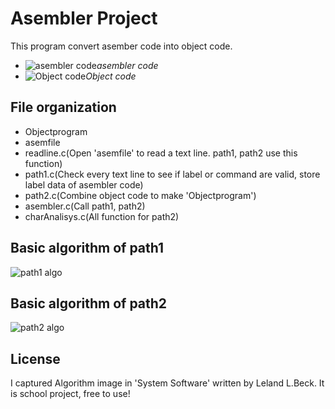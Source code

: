 # Asembler Project
This program convert asember code into object code.

- ![asembler code](https://github.com/gwnuysw/Assembler/blob/master/SystemProgramming_Asembler_20141640%EC%9D%B4%EC%84%9D%EC%9B%90/%EC%BA%A1%EC%B2%98%EC%82%AC%EC%A7%84/asemblerCode.PNG?raw=true)*asembler code*
- ![Object code](https://github.com/gwnuysw/Assembler/blob/master/SystemProgramming_Asembler_20141640%EC%9D%B4%EC%84%9D%EC%9B%90/%EC%BA%A1%EC%B2%98%EC%82%AC%EC%A7%84/ObjectProgram%EC%BA%A1%EC%B3%90.PNG?raw=true)*Object code*

## File organization
- Objectprogram
- asemfile
- readline.c(Open 'asemfile' to read a text line. path1, path2 use this function)
- path1.c(Check every text line to see if label or command are valid, store label data of asembler code)
- path2.c(Combine object code to make 'Objectprogram')
- asembler.c(Call path1, path2)
- charAnalisys.c(All function for path2)


## Basic algorithm of path1

![path1 algo](https://github.com/gwnuysw/Assembler/blob/master/SystemProgramming_Asembler_20141640%EC%9D%B4%EC%84%9D%EC%9B%90/%EC%BA%A1%EC%B2%98%EC%82%AC%EC%A7%84/path1algo.jpg?raw=true)

## Basic algorithm of path2

![path2 algo](https://github.com/gwnuysw/Assembler/blob/master/SystemProgramming_Asembler_20141640%EC%9D%B4%EC%84%9D%EC%9B%90/%EC%BA%A1%EC%B2%98%EC%82%AC%EC%A7%84/path2algo.jpg?raw=true)

## License
I captured Algorithm image in 'System Software' written by Leland L.Beck. It is school project, free to use!
